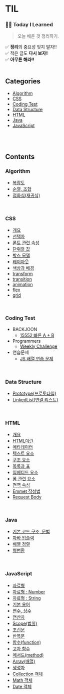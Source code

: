 # TIL

### ✍🏻 **Today I Learned**
> 오늘 배운 것 정리하기.

✅ **정리**의 중요성 잊지 말자!!  
✅ 적은 글도 **다시 보자**!!  
✅ **아무튼 해라!!**
<br>
<br>

## Categories
- [Algorithm](#algorithm)
- [CSS](#css)
- [Coding Test](#coding-test)
- [Data Structure](#data-structure)
- [HTML](#html)
- [Java](#java)
- [JavaScript](#javascript)
<br>
<br>

## Contents
### Algorithm
- [복잡도](https://github.com/Im-hass/TIL/blob/master/Algorithm/Complexity.md)
- [순열, 조합](https://github.com/Im-hass/TIL/blob/master/Algorithm/02_%EC%88%9C%EC%97%B4%2C%20%EC%A1%B0%ED%95%A9.md)
- [점화식(재귀식)](https://github.com/Im-hass/TIL/blob/master/Algorithm/03_%EC%9E%AC%EA%B7%80%EC%8B%9D.md)
<br>

### CSS
- [개요](https://github.com/Im-hass/TIL/blob/master/CSS/01_%EA%B0%9C%EC%9A%94.md)
- [선택자](https://github.com/Im-hass/TIL/blob/master/CSS/02_%EC%84%A0%ED%83%9D%EC%9E%90.md)
- [폰트 관련 속성](https://github.com/Im-hass/TIL/blob/master/CSS/03_%ED%8F%B0%ED%8A%B8%20%EA%B4%80%EB%A0%A8%20%EC%86%8D%EC%84%B1.md)
- [단위와 값](https://github.com/Im-hass/TIL/blob/master/CSS/04_%EB%8B%A8%EC%9C%84%EC%99%80%20%EA%B0%92.md)
- [박스 모델](https://github.com/Im-hass/TIL/blob/master/CSS/05_%EB%B0%95%EC%8A%A4%20%EB%AA%A8%EB%8D%B8.md)
- [레이아웃](https://github.com/Im-hass/TIL/blob/master/CSS/06_%EB%A0%88%EC%9D%B4%EC%95%84%EC%9B%83.md)
- [색상과 배경](https://github.com/Im-hass/TIL/blob/master/CSS/07_%EC%83%89%EC%83%81%EA%B3%BC%20%EB%B0%B0%EA%B2%BD.md)
- [transform](https://github.com/Im-hass/TIL/blob/master/CSS/08_transform.md)
- [transition](https://github.com/Im-hass/TIL/blob/master/CSS/09_transition.md)
- [animation](https://github.com/Im-hass/TIL/blob/master/CSS/10_%EC%95%A0%EB%8B%88%EB%A9%94%EC%9D%B4%EC%85%98.md)
- [flex](https://github.com/Im-hass/TIL/blob/master/CSS/11_flexbox.md)
- [grid](https://github.com/Im-hass/TIL/blob/master/CSS/12_grid.md)
<br>

### Coding Test
- BACKJOON
  - [15552 빠른 A + B](https://github.com/Im-hass/TIL/blob/master/Coding%20Test/BACKJOON/15552.md)
- Programmers
  - [Weekly Challenge](https://github.com/Im-hass/TIL/tree/master/Coding%20Test/Programmers/Weekly%20Challenge)  
- 연습문제
  - [JS 배열 연습 문제](https://github.com/Im-hass/TIL/blob/master/Coding%20Test/%EC%97%B0%EC%8A%B5%EB%AC%B8%EC%A0%9C/JavaScript/Array%20%EC%97%B0%EC%8A%B5%20%EB%AC%B8%EC%A0%9C.md)
<br>

### Data Structure
- [Prototype(프로토타입)](https://github.com/Im-hass/TIL/blob/master/Data%20Structure/01_Prototype.md)
- [LinkedList(연결 리스트)](https://github.com/Im-hass/TIL/blob/master/Data%20Structure/02_LinkedList.md)
<br>

### HTML
- [개요](https://github.com/Im-hass/TIL/blob/master/HTML/01_%EA%B0%9C%EC%9A%94.md)
- [HTML이란](https://github.com/Im-hass/TIL/blob/master/HTML/03_HTML%EC%9D%B4%EB%9E%80.md)
- [메타데이터](https://github.com/Im-hass/TIL/blob/master/HTML/04_%EB%A9%94%ED%83%80%EB%8D%B0%EC%9D%B4%ED%84%B0.md)
- [텍스트 요소](https://github.com/Im-hass/TIL/blob/master/HTML/05_%ED%85%8D%EC%8A%A4%ED%8A%B8%20%EC%9A%94%EC%86%8C.md)
- [구조 요소](https://github.com/Im-hass/TIL/blob/master/HTML/06_%EA%B5%AC%EC%A1%B0%20%EC%9A%94%EC%86%8C.md)
- [목록과 표](https://github.com/Im-hass/TIL/blob/master/HTML/07_%EB%AA%A9%EB%A1%9D%EA%B3%BC%20%ED%91%9C.md)
- [임베디드 요소](https://github.com/Im-hass/TIL/blob/master/HTML/08_%EC%9E%84%EB%B2%A0%EB%94%94%EB%93%9C%20%EC%9A%94%EC%86%8C.md)
- [폼 관련 요소](https://github.com/Im-hass/TIL/blob/master/HTML/09_%ED%8F%BC%20%EA%B4%80%EB%A0%A8%20%EC%9A%94%EC%86%8C.md)
- [전역 속성](https://github.com/Im-hass/TIL/blob/master/HTML/10_%EC%A0%84%EC%97%AD%20%EC%86%8D%EC%84%B1.md)
- [Emmet 작성법](https://github.com/Im-hass/TIL/blob/master/HTML/10_%EC%A0%84%EC%97%AD%20%EC%86%8D%EC%84%B1.md)
- [Request Body](https://github.com/Im-hass/TIL/blob/master/HTML/html%20Request%20Body.md)
<br>

### Java
- [기본 코드 구조, 문법](https://github.com/Im-hass/TIL/blob/master/Java/01_Java.md)
- [자바 입출력](https://github.com/Im-hass/TIL/blob/master/Java/02_%EC%9E%85%EC%B6%9C%EB%A0%A5.md)  
- [배열 정렬](https://github.com/Im-hass/TIL/blob/master/Java/03_%EC%A0%95%EB%A0%AC.md)
- [형변환](https://github.com/Im-hass/TIL/blob/master/Java/04_%ED%98%95%EB%B3%80%ED%99%98.md)
<br>

### JavaScript
- [자료형](https://github.com/Im-hass/TIL/blob/master/JavaScript/01_JavaScript%EC%9D%98%20%EC%9E%90%EB%A3%8C%ED%98%95.md)
- [자료형 : Number](https://github.com/Im-hass/TIL/blob/master/JavaScript/10_Number.md)
- [자료형 : String](https://github.com/Im-hass/TIL/blob/master/JavaScript/11_String.md)
- [기본 용어](https://github.com/Im-hass/TIL/blob/master/JavaScript/02_%EA%B8%B0%EB%B3%B8%20%EC%9A%A9%EC%96%B4.md)
- [변수, 상수](https://github.com/Im-hass/TIL/blob/master/JavaScript/03_%EB%B3%80%EC%88%98%2C%20%EC%83%81%EC%88%98.md)
- [연산자](https://github.com/Im-hass/TIL/blob/master/JavaScript/04_%EC%97%B0%EC%82%B0%EC%9E%90.md)
- [Scope(범위)](https://github.com/Im-hass/TIL/blob/master/JavaScript/05_Scope(%EB%B2%94%EC%9C%84).md)
- [조건문](https://github.com/Im-hass/TIL/blob/master/JavaScript/06_%EC%A1%B0%EA%B1%B4%EB%AC%B8.md)
- [반복문](https://github.com/Im-hass/TIL/blob/master/JavaScript/07_%EB%B0%98%EB%B3%B5%EB%AC%B8.md)
- [함수(function)](https://github.com/Im-hass/TIL/blob/master/JavaScript/08_%ED%95%A8%EC%88%98(function).md)
- [고차 함수](https://github.com/Im-hass/TIL/blob/master/JavaScript/13_%EA%B3%A0%EC%B0%A8%20%ED%95%A8%EC%88%98.md)
- [메서드(method)](https://github.com/Im-hass/TIL/blob/master/JavaScript/09_%EB%A9%94%EC%84%9C%EB%93%9C(method).md)
- [Array(배열)](https://github.com/Im-hass/TIL/blob/master/JavaScript/12_Array(%EB%B0%B0%EC%97%B4).md)
- [생성자](https://github.com/Im-hass/TIL/blob/master/JavaScript/14_%EC%83%9D%EC%84%B1%EC%9E%90.md)
- [Collection 객체](https://github.com/Im-hass/TIL/blob/master/JavaScript/15_Collection.md)
- [Math 객체](https://github.com/Im-hass/TIL/blob/master/JavaScript/16_Math.md)
- [Date 객체](https://github.com/Im-hass/TIL/blob/master/JavaScript/17_Date.md)
<br>
